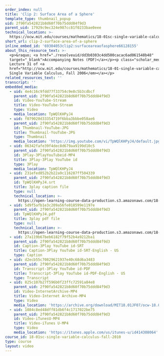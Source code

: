 ```yaml
---
order_index: null
title: 'Clip 2: Surface Area of a Sphere'
template_type: thumbnail_popup
uid: 2f90fa542821b8d60f70b75ddd84f9d3
parent_uid: 17929c9ec324e987cc81f0233bae0eee
technical_location: >-
  https://ocw.mit.edu/courses/mathematics/18-01sc-single-variable-calculus-fall-2010/unit-4-techniques-of-integration/part-b-partial-fractions-integration-by-parts-arc-length-and-surface-area/session-79-surface-area/clip-2-surface-area-of-a-sphere
short_url: clip-2-surface-area-of-a-sphere
inline_embed_id: '69304053clip2:surfaceareaofasphere66128155'
about_this_resource_text: >-
  <p>&raquo; <a href="./resolveuid/dd3b0303c4dd500cacac6ad061548b48"
  target="_blank">Accompanying Notes (PDF)</a></p><p class="scholar_medsm">From
  Lecture 31 of <a
  href="http://ocw.mit.edu/courses/mathematics/18-01-single-variable-calculus-fall-2006/video-lectures/"><em>18.01
  Single Variable Calculus, Fall 2006</em></a></p>
related_resources_text: ''
transcript: ''
embedded_media:
  - uid: 4e4c16c9fdd77f33754c9e8c5b3cdbcf
    parent_uid: 2f90fa542821b8d60f70b75ddd84f9d3
    id: Video-YouTube-Stream
    title: Video-YouTube-Stream
    type: Video
    media_location: TpWQlKHPyJ4
  - uid: f079020d33354719f6bba3bbbe058ae6
    parent_uid: 2f90fa542821b8d60f70b75ddd84f9d3
    id: Thumbnail-YouTube-JPG
    title: Thumbnail-YouTube-JPG
    type: Thumbnail
    media_location: 'https://img.youtube.com/vi/TpWQlKHPyJ4/default.jpg'
  - uid: 06342fafe39f4dec8d679aa9199d10c5
    parent_uid: 2f90fa542821b8d60f70b75ddd84f9d3
    id: 3Play-3PlayYouTubeid-MP4
    title: 3Play-3Play YouTube id
    type: 3Play
    media_location: TpWQlKHPyJ4
  - uid: 231efed852b2b22a9c116287ff504339
    parent_uid: 2f90fa542821b8d60f70b75ddd84f9d3
    id: TpWQlKHPyJ4.srt
    title: 3play caption file
    type: null
    technical_location: >-
      https://open-learning-course-data-production.s3.amazonaws.com/18-01sc-single-variable-calculus-fall-2010/0ba061259fd76a116b80780cc98fa97a_TpWQlKHPyJ4.srt
  - uid: 5d9f5afb1e3c209a56fe018599e1197e
    parent_uid: 2f90fa542821b8d60f70b75ddd84f9d3
    id: TpWQlKHPyJ4.pdf
    title: 3play pdf file
    type: null
    technical_location: >-
      https://open-learning-course-data-production.s3.amazonaws.com/18-01sc-single-variable-calculus-fall-2010/535a0bb24157b934758baba26f419ba7_TpWQlKHPyJ4.pdf
  - uid: 27a119b67beb6182f79f52b4a9212ba1
    parent_uid: 2f90fa542821b8d60f70b75ddd84f9d3
    id: Caption-3Play YouTube id-SRT
    title: Caption-3Play YouTube id-SRT-English - US
    type: Caption
  - uid: d2ecb55c70829621937e40c68d6a3483
    parent_uid: 2f90fa542821b8d60f70b75ddd84f9d3
    id: Transcript-3Play YouTube id-PDF
    title: Transcript-3Play YouTube id-PDF-English - US
    type: Transcript
  - uid: 825c107b27f596b0f23ffc72591a84e8
    parent_uid: 2f90fa542821b8d60f70b75ddd84f9d3
    id: Video-InternetArchive-MP4
    title: Video-Internet Archive-MP4
    type: Video
    media_location: 'https://archive.org/download/MIT18.01JF07/ocw-18.01-f07-lec31_300k.mp4'
  - uid: 1084c8ed48dff81db6f4c1717022be75
    parent_uid: 2f90fa542821b8d60f70b75ddd84f9d3
    id: Video-iTunesU-MP4
    title: Video-iTunes U-MP4
    type: Video
    media_location: 'https://itunes.apple.com/us/itunes-u/id414308064'
course_id: 18-01sc-single-variable-calculus-fall-2010
type: course
layout: video
---
```

